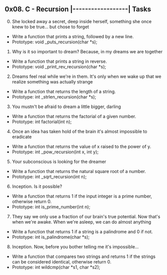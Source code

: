 0x08. C - Recursion
|------------------|
Tasks
-----
0. She locked away a secret, deep inside herself, something she once knew to be true... but chose to forget
- Write a function that prints a string, followed by a new line.
- Prototype: void _puts_recursion(char *s);

1. Why is it so important to dream? Because, in my dreams we are together
- Write a function that prints a string in reverse.
- Prototype: void _print_rev_recursion(char *s);

2. Dreams feel real while we're in them. It's only when we wake up that we realize something was actually strange
- Write a function that returns the length of a string.
- Prototype: int _strlen_recursion(char *s);

3. You mustn't be afraid to dream a little bigger, darling
- Write a function that returns the factorial of a given number.
- Prototype: int factorial(int n);

4. Once an idea has taken hold of the brain it's almost impossible to eradicate
- Write a function that returns the value of x raised to the power of y.
- Prototype: int _pow_recursion(int x, int y);

5. Your subconscious is looking for the dreamer
- Write a function that returns the natural square root of a number.
- Prototype: int _sqrt_recursion(int n);

6. Inception. Is it possible?
- Write a function that returns 1 if the input integer is a prime number, otherwise return 0.
- Prototype: int is_prime_number(int n);

7. They say we only use a fraction of our brain's true potential. Now that's when we're awake. When we're asleep, we can do almost anything
- Write a function that returns 1 if a string is a palindrome and 0 if not.
- Prototype: int is_palindrome(char *s);

8. Inception. Now, before you bother telling me it's impossible...
- Write a function that compares two strings and returns 1 if the strings can be considered identical, otherwise return 0.
- Prototype: int wildcmp(char *s1, char *s2);


